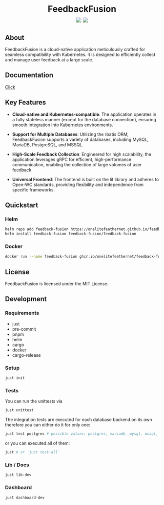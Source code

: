 <h1 align="center">
    FeedbackFusion <br />

  <img src="https://img.shields.io/badge/built_with-Rust-dca282" />
  <img src="https://img.shields.io/badge/License-MIT-blue" />
</h1>

## About

FeedbackFusion is a cloud-native application meticulously crafted for seamless compatibility with Kubernetes. It is designed to efficiently collect and manage user feedback at a large scale.

## Documentation

[Click](https://onelitefeathernet.github.io/feedback-fusion/nightly/docs)

## Key Features

- **Cloud-native and Kubernetes-compatible**: The application operates in a fully stateless manner (except for the database connection), ensuring smooth integration into Kubernetes environments.

- **Support for Multiple Databases**: Utilizing the rbatis ORM, FeedbackFusion supports a variety of databases, including MySQL, MariaDB, PostgreSQL, and MSSQL.

- **High-Scale Feedback Collection**: Engineered for high scalability, the application leverages gRPC for efficient, high-performance communication, enabling the collection of large volumes of user feedback.

- **Universal Frontend**: The frontend is built on the lit library and adheres to Open-WC standards, providing flexibility and independence from specific frameworks.

## Quickstart

### Helm

```sh
helm repo add feedback-fusion https://onelitefeathernet.github.io/feedback-fusion 
helm install feedback-fusion feedback-fusion/feedback-fusion
```

### Docker

```sh 
docker run --name feedback-fusion ghcr.io/onelitefeathernet/feedback-fusion
```

## License

FeedbackFusion is licensed under the MIT License.

## Development

### Requirements

- just
- pre-commit
- pnpm
- helm
- cargo
- docker
- cargo-release

### Setup

```sh
just init
```

### Tests

You can run the unittests via 

```sh
just unittest
```

The integration tests are executed for each database backend on its own therefore you can either do it for only one:

```sh
just test postgres # possible values: postgres, mariadb, mysql, mssql, skytable (this uses postgres and skytable caching)
```

or you can executed all of them:

```sh
just # or `just test-all`
```

### Lib / Docs

```sh
just lib-dev
```

### Dashboard

```sh
just dashboard-dev
```
